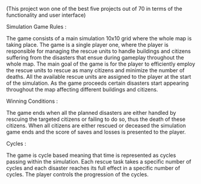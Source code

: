 (This project won one of the best five projects out of 70 in terms of the functionality and user interface)


Simulation Game Rules :

The game consists of a main simulation 10x10 grid where the whole map is taking place.
The game is a single player one, where the player is responsible for managing the rescue units
to handle buildings and citizens suffering from the disasters that ensue during gameplay
throughout the whole map. The main goal of the game is for the player to efficiently employ the
rescue units to rescue as many citizens and minimize the number of deaths. All the available
rescue units are assigned to the player at the start of the simulation. As the game proceeds
certain disasters start appearing throughout the map affecting different buildings and citizens.

Winning Conditions :

The game ends when all the planned disasters are either handled by rescuing the targeted
citizens or failing to do so, thus the death of these citizens. When all citizens are either rescued
or deceased the simulation game ends and the score of saves and losses is presented to the
player.

Cycles :

The game is cycle based meaning that time is represented as cycles passing within the
simulation. Each rescue task takes a specific number of cycles and each disaster reaches its full
effect in a specific number of cycles. The player controls the progression of the cycles.

